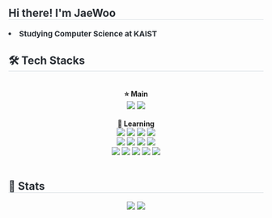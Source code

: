 <div style="text-align: left;"> 
    <h2 style="border-bottom: 1px solid #d8dee4; color: #282d33;"> Hi there! I'm JaeWoo </h2>  
    <div style="font-weight: 700; font-size: 15px; text-align: left; color: #282d33;"> <li> Studying Computer Science at KAIST </div> 
</div>

<div style="text-align: left;">
<h2 style="border-bottom: 1px solid #d8dee4; color: #282d33;"> 🛠️ Tech Stacks </h2> 
<br>

<!-- ⭐ Main Skills -->
<div align="center"> 
    <b>⭐ Main</b><br/>
    <img src="https://img.shields.io/badge/C-A8B9CC?style=flat-square&logo=C&logoColor=white">
    <img src="https://img.shields.io/badge/Python-3776AB?style=flat-square&logo=Python&logoColor=white">
</div>  

<br>

<!-- 🌱 Learning Skills -->
<div align="center">
    <b>🌱 Learning</b><br/>
    <img src="https://img.shields.io/badge/Flask-000000?style=flat-square&logo=Flask&logoColor=white">
    <img src="https://img.shields.io/badge/Docker-2496ED?style=flat-square&logo=Docker&logoColor=white">
    <img src="https://img.shields.io/badge/Java-007396?style=flat-square&logo=Java&logoColor=white">
    <img src="https://img.shields.io/badge/Javascript-F7DF1E?style=flat-square&logo=Javascript&logoColor=black"><br/>
    <img src="https://img.shields.io/badge/MySQL-4479A1?style=flat-square&logo=MySQL&logoColor=white">
    <img src="https://img.shields.io/badge/React-61DAFB?style=flat-square&logo=React&logoColor=white">
    <img src="https://img.shields.io/badge/Tailwind CSS-06B6D4?style=flat-square&logo=Tailwind CSS&logoColor=white">
    <img src="https://img.shields.io/badge/Selenium-43B02A?style=flat-square&logo=Selenium&logoColor=white"><br/>
    <img src="https://img.shields.io/badge/HTML5-E34F26?style=flat-square&logo=HTML5&logoColor=white">
    <img src="https://img.shields.io/badge/Bootstrap-7952B3?style=flat-square&logo=Bootstrap&logoColor=white">
    <img src="https://img.shields.io/badge/PyTorch-EE4C2C?style=flat-square&logo=PyTorch&logoColor=white">
    <img src="https://img.shields.io/badge/Linux-FCC624?style=flat-square&logo=Linux&logoColor=black">
    <img src="https://img.shields.io/badge/Matlab-0076a8?style=flat-square&logo=Matlab&logoColor=white">
</div>
</div>

<br>

<!-- 📊 Stats -->
<div style="text-align: left;"> 
    <h2 style="border-bottom: 1px solid #d8dee4; color: #282d33;"> 🏅 Stats </h2> 
    <div align="center"> 
        <img src="https://github-readme-stats.vercel.app/api?username=JEUS&bg_color=00000000&title_color=FFFFFF&text_color=FFFFFF"/> 
        <img src="https://github-readme-stats.vercel.app/api/top-langs/?username=JEUS&layout=compact&bg_color=00000000&title_color=FFFFFF&text_color=FFFFFF"/> 
    </div> 
</div>

